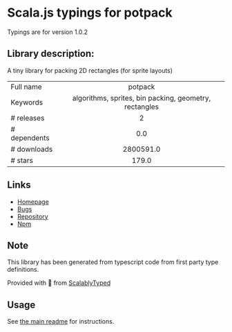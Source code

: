 
# Scala.js typings for potpack

Typings are for version 1.0.2

## Library description:
A tiny library for packing 2D rectangles (for sprite layouts)

|                    |                 |
| ------------------ | :-------------: |
| Full name          | potpack |
| Keywords           | algorithms, sprites, bin packing, geometry, rectangles |
| # releases         | 2 |
| # dependents       | 0.0 |
| # downloads        | 2800591.0 |
| # stars            | 179.0 |

## Links
- [Homepage](https://mapbox.github.io/potpack/)
- [Bugs](https://github.com/mapbox/potpack/issues)
- [Repository](https://github.com/mapbox/potpack)
- [Npm](https://www.npmjs.com/package/potpack)
    


## Note
This library has been generated from typescript code from first party type definitions.

Provided with :purple_heart: from [ScalablyTyped](https://github.com/oyvindberg/ScalablyTyped)

## Usage
See [the main readme](../../readme.md) for instructions.


